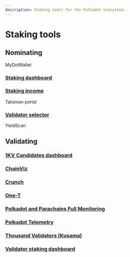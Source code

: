 ```yaml
---
description: Staking tools for the Polkadot ecosystem.
---
```


# Staking tools

## Nominating

MyDotWallet

### [Staking dashboard](https://staking.polkadot.network/#/overview)

### [Staking income](https://james-sangalli.github.io/dot-staking-income-web/)

Talisman portal&#x20;

### [Validator selector](https://james-sangalli.github.io/dot-validator-selector/)

YieldScan



## Validating

### [1KV Candidates dashboard](https://metaspan.io/polkadot/candidate)

### [ChainViz](https://alpha.chainviz.app/)

### [Crunch](https://www.turboflakes.io/#/polkadot)

### [One-T](https://www.turboflakes.io/#/polkadot)

### [Polkadot and Parachains Full Monitoring](https://grafana.com/grafana/dashboards/16863-polkadot-and-parachains-full-monitoring/)

### [Polkadot Telemetry](https://telemetry.w3f.community/)

### [Thousand Validators (Kusama)](https://thousand-validators.kusama.network/#/)

### [Validator staking dashboard](https://dashboard.decentradot.com/)

